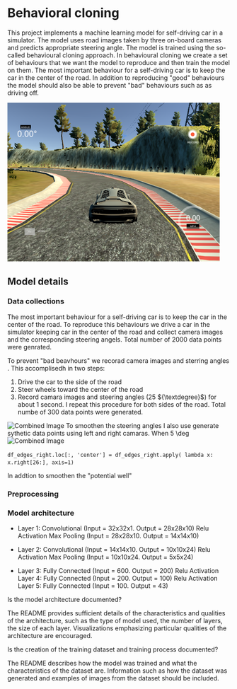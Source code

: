 # Behavioral cloning

This project implements a machine learning model for self-driving car in a simulator. The model uses road images taken by three on-board cameras and predicts appropriate steering angle.  The model is trained using the so-called  behavioural cloning approach. 
In behavioural cloning we create a set of behaviours that we want the model to reproduce and then train the model on them. 
The most important behaviour for a self-driving car is to keep the car in the center of the road. 
In addition to reproducing "good" behaviours the model should also be able to prevent "bad" behaviours such as as driving off.

<img src="simulator.png" width="480" alt="Combined Image" />

## Model details

### Data collections
The most important behaviour for a self-driving car is to keep the car in the center of the road. 
To reproduce this behaviours we drive a car in the simulator keeping car in the center of the road and collect camera images and the corresponding steering angels. Total number of 2000 data points were genrated.

To prevent "bad beavhours" we recorad camera images and sterring angles . This accomplisedh in two steps:
1. Drive the car to the side of the road
2. Steer wheels toward the center of the road
3. Record camara images and steering angles (25 ${\textdegree}$) for about 1 second.
I repeat this procedure for both sides of the road. Total numbe of 300 data points were generated.  

<img src="center.jpg" width="480" alt="Combined Image" />
To smoothen the steering angles I also use generate sythetic data points using left and right camaras. 
When 5 \deg 
<img src="left.jpg" width="480" alt="Combined Image" />

`df_edges_right.loc[:, 'center'] = df_edges_right.apply( lambda x: x.right[26:], axis=1)`

In addtion to smoothen the "potential well"
### Preprocessing


### Model architecture 

- Layer 1:
Convolutional (Input = 32x32x1. Output = 28x28x10)
Relu Activation
Max Pooling (Input = 28x28x10. Output = 14x14x10)

- Layer 2:
Convolutional (Input = 14x14x10. Output = 10x10x24)
Relu Activation
Max Pooling (Input = 10x10x24. Output = 5x5x24)

- Layer 3:
Fully Connected (Input = 600. Output = 200)
Relu Activation
Layer 4:
Fully Connected (Input = 200. Output = 100)
Relu Activation
Layer 5:
Fully Connected (Input = 100. Output = 43)



Is the model architecture documented?

The README provides sufficient details of the characteristics and qualities of the architecture, such as the type of model used, the number of layers, the size of each layer. Visualizations emphasizing particular qualities of the architecture are encouraged.

Is the creation of the training dataset and training process documented?

The README describes how the model was trained and what the characteristics of the dataset are. Information such as how the dataset was generated and examples of images from the dataset should be included.
